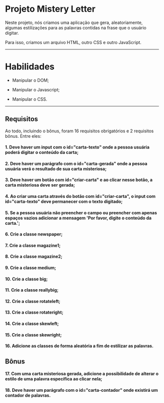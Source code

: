 # Projeto Mistery Letter

Neste projeto, nós criamos uma aplicação que gera, aleatoriamente, algumas estilizações para as palavras contidas na frase que o usuário digitar.

Para isso, criamos um arquivo HTML, outro CSS e outro JavaScript.

---

# Habilidades

- Manipular o DOM;

- Manipular o Javascript;

- Manipular o CSS.

---

## Requisitos

Ao todo, incluindo o bônus, foram 16 requisitos obrigatórios e 2 requisitos bônus. Entre eles:

#### 1. Deve haver um input com o id="carta-texto" onde a pessoa usuária poderá digitar o conteúdo da carta;

#### 2. Deve haver um parágrafo com o id="carta-gerada" onde a pessoa usuária verá o resultado de sua carta misteriosa;

#### 3. Deve haver um botão com id="criar-carta" e ao clicar nesse botão, a carta misteriosa deve ser gerada;

#### 4. Ao criar uma carta através do botão com id="criar-carta", o input com id="carta-texto" deve permanecer com o texto digitado;

#### 5. Se a pessoa usuária não preencher o campo ou preencher com apenas espaços vazios adicionar a mensagem 'Por favor, digite o conteúdo da carta.';

#### 6. Crie a classe newspaper;

#### 7. Crie a classe magazine1;

#### 8. Crie a classe magazine2;

#### 9. Crie a classe medium;

#### 10. Crie a classe big;

#### 11. Crie a classe reallybig;

#### 12. Crie a classe rotateleft;

#### 13. Crie a classe rotateright;

#### 14. Crie a classe skewleft;

#### 15. Crie a classe skewright;

#### 16. Adicione as classes de forma aleatória a fim de estilizar as palavras.

## Bônus

#### 17. Com uma carta misteriosa gerada, adicione a possibilidade de alterar o estilo de uma palavra específica ao clicar nela;

#### 18. Deve haver um parágrafo com o id="carta-contador" onde existirá um contador de palavras.